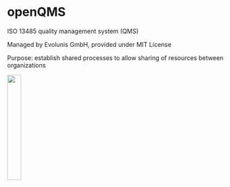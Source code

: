 # openQMS
ISO 13485 quality management system (QMS)

Managed by Evolunis GmbH, provided under MIT License

Purpose: establish shared processes to allow sharing of resources between organizations

<img src="https://evolunis.com/wp-content/uploads/2020/02/openQMS-768x424.png" width="25%">
